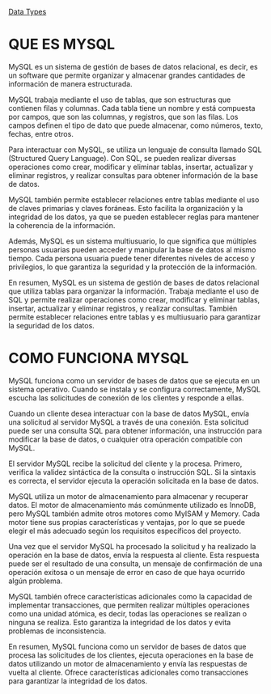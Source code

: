 [ Data Types](https://dev.mysql.com/doc/refman/8.0/en/data-types.html)


# QUE ES MYSQL 
MySQL es un sistema de gestión de bases de datos relacional, es decir, es un software que permite organizar y almacenar grandes cantidades de información de manera estructurada.

MySQL trabaja mediante el uso de tablas, que son estructuras que contienen filas y columnas. Cada tabla tiene un nombre y está compuesta por campos, que son las columnas, y registros, que son las filas. Los campos definen el tipo de dato que puede almacenar, como números, texto, fechas, entre otros.

Para interactuar con MySQL, se utiliza un lenguaje de consulta llamado SQL (Structured Query Language). Con SQL, se pueden realizar diversas operaciones como crear, modificar y eliminar tablas, insertar, actualizar y eliminar registros, y realizar consultas para obtener información de la base de datos.

MySQL también permite establecer relaciones entre tablas mediante el uso de claves primarias y claves foráneas. Esto facilita la organización y la integridad de los datos, ya que se pueden establecer reglas para mantener la coherencia de la información.

Además, MySQL es un sistema multiusuario, lo que significa que múltiples personas usuarias pueden acceder y manipular la base de datos al mismo tiempo. Cada persona usuaria puede tener diferentes niveles de acceso y privilegios, lo que garantiza la seguridad y la protección de la información.

En resumen, MySQL es un sistema de gestión de bases de datos relacional que utiliza tablas para organizar la información. Trabaja mediante el uso de SQL y permite realizar operaciones como crear, modificar y eliminar tablas, insertar, actualizar y eliminar registros, y realizar consultas. También permite establecer relaciones entre tablas y es multiusuario para garantizar la seguridad de los datos.

# COMO FUNCIONA MYSQL
MySQL funciona como un servidor de bases de datos que se ejecuta en un sistema operativo. Cuando se instala y se configura correctamente, MySQL escucha las solicitudes de conexión de los clientes y responde a ellas.

Cuando un cliente desea interactuar con la base de datos MySQL, envía una solicitud al servidor MySQL a través de una conexión. Esta solicitud puede ser una consulta SQL para obtener información, una instrucción para modificar la base de datos, o cualquier otra operación compatible con MySQL.

El servidor MySQL recibe la solicitud del cliente y la procesa. Primero, verifica la validez sintáctica de la consulta o instrucción SQL. Si la sintaxis es correcta, el servidor ejecuta la operación solicitada en la base de datos.

MySQL utiliza un motor de almacenamiento para almacenar y recuperar datos. El motor de almacenamiento más comúnmente utilizado es InnoDB, pero MySQL también admite otros motores como MyISAM y Memory. Cada motor tiene sus propias características y ventajas, por lo que se puede elegir el más adecuado según los requisitos específicos del proyecto.

Una vez que el servidor MySQL ha procesado la solicitud y ha realizado la operación en la base de datos, envía la respuesta al cliente. Esta respuesta puede ser el resultado de una consulta, un mensaje de confirmación de una operación exitosa o un mensaje de error en caso de que haya ocurrido algún problema.

MySQL también ofrece características adicionales como la capacidad de implementar transacciones, que permiten realizar múltiples operaciones como una unidad atómica, es decir, todas las operaciones se realizan o ninguna se realiza. Esto garantiza la integridad de los datos y evita problemas de inconsistencia.

En resumen, MySQL funciona como un servidor de bases de datos que procesa las solicitudes de los clientes, ejecuta operaciones en la base de datos utilizando un motor de almacenamiento y envía las respuestas de vuelta al cliente. Ofrece características adicionales como transacciones para garantizar la integridad de los datos.
